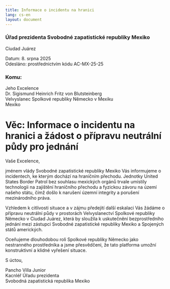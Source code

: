 ```yaml
---
title: Informace o incidentu na hranici
lang: cs-en
layout: document
---
```


### Úřad prezidenta Svobodné zapatistické republiky Mexiko

Ciudad Juárez

Datum: 8. srpna 2025 <br />
Odesláno: prostřednictvím kódu AC-MX-25-25

### Komu:

Jeho Excelence <br />
Dr. Sigismund Heinrich Fritz von Blutsteinberg <br />
Velvyslanec Spolkové republiky Německo v Mexiku <br />
Mexiko

# Věc: Informace o incidentu na hranici a žádost o přípravu neutrální půdy pro jednání

Vaše Excelence,

jménem vlády Svobodné zapatistické republiky Mexiko Vás informujeme o incidentech, ke kterým dochází na hraničním přechodu. Jednotky United States Border Patrol bez souhlasu mexických orgánů trvale umístily technologii na zajištění hraničního přechodu a fyzickou závoru na území našeho státu, čímž došlo k narušení územní integrity a porušení mezinárodního práva.

Vzhledem k citlivosti situace a v zájmu předejití další eskalaci Vás žádáme o přípravu neutrální půdy v prostorách Velvyslanectví Spolkové republiky Německo v Ciudad Juárez, která by sloužila k uskutečnění bezprostředního jednání mezi zástupci Svobodné zapatistické republiky Mexiko a Spojených států amerických.

Oceňujeme dlouhodobou roli Spolkové republiky Německo jako nestranného prostředníka a jsme přesvědčeni, že tato platforma umožní konstruktivní a klidné vyřešení situace.

S úctou,

Pancho Villa Junior <br />
Kacnléř Úřadu prezidenta <br />
Svobodná zapatistická republika Mexiko
